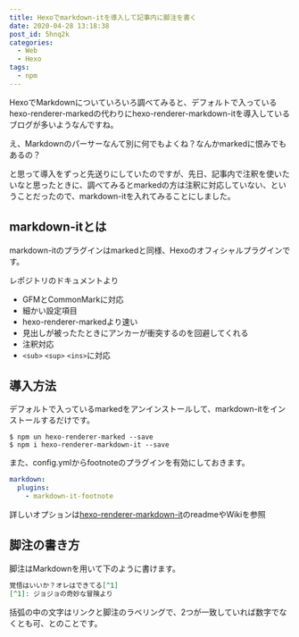 ```yaml
---
title: Hexoでmarkdown-itを導入して記事内に脚注を書く
date: 2020-04-28 13:18:38
post_id: 5hnq2k
categories:
  - Web
  - Hexo
tags:
  - npm
---
```


HexoでMarkdownについていろいろ調べてみると、デフォルトで入っているhexo-renderer-markedの代わりにhexo-renderer-markdown-itを導入しているブログが多いようなんですね。

<!-- more -->

え、Markdownのパーサーなんて別に何でもよくね？なんかmarkedに恨みでもあるの？

と思って導入をずっと先送りにしていたのですが、先日、記事内で注釈を使いたいなと思ったときに、調べてみるとmarkedの方は注釈に対応していない、ということだったので、markdown-itを入れてみることにしました。

## markdown-itとは

markdown-itのプラグインはmarkedと同様、Hexoのオフィシャルプラグインです。

レポジトリのドキュメントより

- GFMとCommonMarkに対応
- 細かい設定項目
- hexo-renderer-markedより速い
- 見出しが被ったたときにアンカーが衝突するのを回避してくれる
- 注釈対応
- `<sub>` `<sup>` `<ins>`に対応


## 導入方法

デフォルトで入っているmarkedをアンインストールして、markdown-itをインストールするだけです。

```console
$ npm un hexo-renderer-marked --save
$ npm i hexo-renderer-markdown-it --save
```

また、config.ymlからfootnoteのプラグインを有効にしておきます。

```yml
markdown:
  plugins:
    - markdown-it-footnote
```

詳しいオプションは[hexo-renderer-markdown-it](https://github.com/hexojs/hexo-renderer-markdown-it)のreadmeやWikiを参照


## 脚注の書き方

脚注はMarkdownを用いて下のように書けます。

```markdown
覚悟はいいか？オレはできてる[^1]
[^1]: ジョジョの奇妙な冒険より
```

括弧の中の文字はリンクと脚注のラベリングで、2つが一致していれば数字でなくとも可、とのことです。